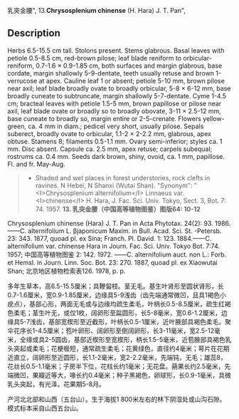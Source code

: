 乳突金腰",
13.**Chrysosplenium chinense** (H. Hara) J. T. Pan",

## Description
Herbs 6.5-15.5 cm tall. Stolons present. Stems glabrous. Basal leaves with petiole 0.5-8.5 cm, red-brown pilose; leaf blade reniform to orbicular-reniform, 0.7-1.6 × 0.9-1.85 cm, both surfaces and margin glabrous, base cordate, margin shallowly 5-9-dentate, teeth usually retuse and brown 1-verrucose at apex. Cauline leaf 1 or absent; petiole 5-10 mm, brown pilose near axil; leaf blade broadly ovate to broadly orbicular, 5-8 × 6-12 mm, base broadly cuneate to subtruncate, margin shallowly 5-7-dentate. Cyme 1-4.5 cm; bracteal leaves with petiole 1.5-5 mm, brown papillose or pilose near axil, leaf blade ovate or broadly so to broadly obovate, 3-11 × 2.5-12 mm, base cuneate to broadly so, margin entire or 2-5-crenate. Flowers yellow-green, ca. 4 mm in diam.; pedicel very short, usually pilose. Sepals suberect, broadly ovate to orbicular, 1.1-2 × 2-2.2 mm, glabrous, apex obtuse. Stamens 8; filaments 0.5-1.1 mm. Ovary semi-inferior; styles ca. 1 mm. Disc absent. Capsule ca. 2.5 mm, apex retuse; carpels subequal; rostrums ca. 0.4 mm. Seeds dark brown, shiny, ovoid, ca. 1 mm, papillose. Fl. and fr. May-Aug.

> * Shaded and wet places in forest understories, rock clefts in ravines. N Hebei, N Shanxi (Wutai Shan).
  "Synonym": "&lt;I&gt;Chrysosplenium alternifolium&lt;/I&gt; Linnaeus var. &lt;I&gt;chinense&lt;/I&gt; H. Hara, J. Fac. Sci. Univ. Tokyo, Sect. 3, Bot. 7: 74. 1957.
**13. 乳突金腰（中国高等植物图鉴）图版64: 10-12**

Chrysosplenium chinense (Hara) J. T. Pan in Acta Phytotax. 24(2): 93. 1986.——C. alternifolium L. βjaponicum Maxim. in Bull. Acad. Sci. St. -Petersb. 23: 343. 1877, quoad pl. ex Sina; Franch. Pl. David. 1: 123. 1884.——C. alternifolium var. chinense Hara in Journ. Fac. Sci. Univ. Tokyo Bot. 7:74. 1957; 中国高等植物图鉴 2: 142. 1972. ——C. alternifolium auct. non L.: Forb. et Hemsl. in Journ. Linn. Soc. Bot. 23: 270. 1887, quoad pl. ex Xiaowutai Shan; 北京地区植物检索表126. 1978, p. p.

多年生草本，高6.5-15.5厘米；具鞭匐枝。茎无毛。基生叶肾形至圆状肾形，长0.7-1.6厘米，宽0.9-1.85厘米，边缘具5-9浅齿（齿先端通常微凹，且具1褐色小疣点），基部心形，两面无毛或与边缘均疏生柔毛，叶柄长0.5-8.5厘米，疏生红褐色柔毛；茎生叶无，或仅1枚，阔卵形至扁圆形，长5-8毫米，宽0.6-1.2厘米，边缘具5-7浅齿，基部宽楔形至近截形，叶柄长0.5-1厘米，近叶腋部具褐色柔毛。聚伞花序长1-4.5厘米；苞叶卵形、阔卵形至倒阔卵形，长3-11毫米，宽2.5-12毫米，全缘或具2-5圆齿，基部近楔形至宽楔形，柄长1.5-5毫米，近苞腋部具褐色乳头突起或柔毛；花梗极短，通常疏生柔毛；花黄绿色，直径约4毫米；萼片在花期近直立，阔卵形至近圆形，长1.1-2毫米，宽2-2.2毫米，先端钝，无毛；雄蕊8，花丝长0.5-1.1毫米；子房半下位，花柱长约1毫米；无花盘。蒴果长约2.5毫米，先端微凹，果瓣近等大，喙长约0.4毫米；种子黑褐色，卵球形，长0.9-1毫米，具微乳头突起，有光泽。花果期5-8月。

产河北北部和山西（五台山）。生于海拔1 800米左右的林下阴湿处或山沟石隙。模式标本采自山西五台山。
